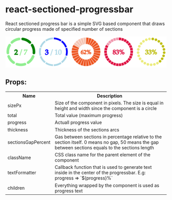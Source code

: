 # react-sectioned-progressbar
React sectioned progress bar is a simple SVG based component that draws circular progress made of specified number of sections


![samples.png](/samples.png?raw=true)

## Props:
<table>
<tr>
<th>Name</th><th>Description</th>
</tr>
<tr>
<td>sizePx</td><td>Size of the component in pixels. The size is equal in height and width since the component is a circle</td>
</tr>
<tr>
<td>total</td><td>Total value (maximum progress)</td>
</tr>
<tr>
<td>progress</td><td>Actuall progress value</td>
</tr>
<tr>
<td>thickness</td><td>Thickness of the sections arcs</td>
</tr>
<tr>
<td>sectionsGapPercent</td><td>Gas between sections in percentage relative to the section itself. 0 means no gap, 50 means the gap between sections equals to the sections length</td>
</tr>
<tr>
<td>className</td><td>CSS class name for the parent element of the component</td>
</tr>
<tr>
<td>textFormatter</td><td>Callback function that is used to generate text inside in the center of the progressbar. E.g:  progress => `${progress}%`</td>
</tr>
<tr>
<td>children</td><td>Everything wrapped by the component is used as progress text</td>
</tr>
</table>
